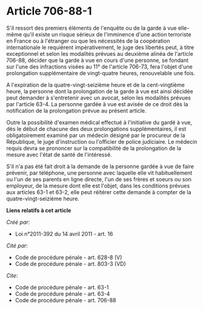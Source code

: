 # Article 706-88-1

S'il ressort des premiers éléments de l'enquête ou de la garde à vue elle-même qu'il existe un risque sérieux de l'imminence
d'une action terroriste en France ou à l'étranger ou que les nécessités de la coopération internationale le requièrent
impérativement, le juge des libertés peut, à titre exceptionnel et selon les modalités prévues au deuxième alinéa de
l'article 706-88, décider que la garde à vue en cours d'une personne, se fondant sur l'une des infractions visées au 11° de
l'article 706-73, fera l'objet d'une prolongation supplémentaire de vingt-quatre heures, renouvelable une fois. 

A l'expiration de la quatre-vingt-seizième heure et de la cent-vingtième heure, la personne dont la prolongation de la garde
à vue est ainsi décidée peut demander à s'entretenir avec un avocat, selon les modalités prévues par l'article 63-4. La
personne gardée à vue est avisée de ce droit dès la notification de la prolongation prévue au présent article. 

Outre la possibilité d'examen médical effectué à l'initiative du gardé à vue, dès le début de chacune des deux prolongations
supplémentaires, il est obligatoirement examiné par un médecin désigné par le procureur de la République, le juge
d'instruction ou l'officier de police judiciaire. Le médecin requis devra se prononcer sur la compatibilité de la
prolongation de la mesure avec l'état de santé de l'intéressé. 

S'il n'a pas été fait droit à la demande de la personne gardée à vue de faire prévenir, par téléphone, une personne avec
laquelle elle vit habituellement ou l'un de ses parents en ligne directe, l'un de ses frères et soeurs ou son employeur, de
la mesure dont elle est l'objet, dans les conditions prévues aux articles 63-1 et 63-2, elle peut réitérer cette demande à
compter de la quatre-vingt-seizième heure.

**Liens relatifs à cet article**

_Créé par_:

  - Loi n°2011-392 du 14 avril 2011 - art. 16

_Cité par_:

  - Code de procédure pénale - art. 628-8 (V)
  - Code de procédure pénale - art. 803-3 (VD)

_Cite_:

  - Code de procédure pénale - art. 63-1
  - Code de procédure pénale - art. 63-4
  - Code de procédure pénale - art. 706-88
